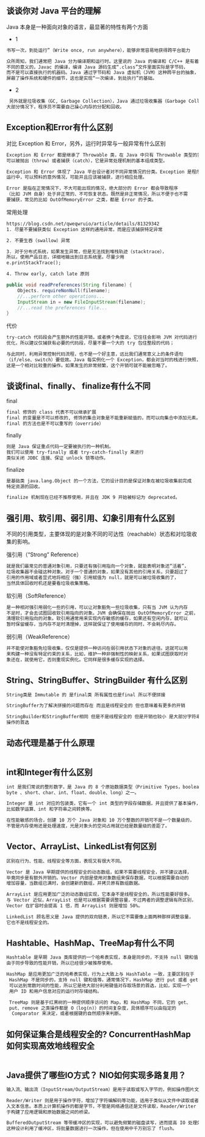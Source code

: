 ## 谈谈你对 Java 平台的理解

 Java 本身是一种面向对象的语言，最显著的特性有两个方面

* 1
```txt
书写一次，到处运行”（Write once, run anywhere），能够非常容易地获得跨平台能力

众所周知，我们通常把 Java 分为编译期和运行时。这里说的 Java 的编译和 C/C++ 是有着
不同的意义的，Javac 的编译，编译 Java 源码生成“.class”文件里面实际是字节码，
而不是可以直接执行的机器码。Java 通过字节码和 Java 虚拟机（JVM）这种跨平台的抽象，
屏蔽了操作系统和硬件的细节，这也是实现“一次编译，到处执行”的基础。
```

* 2
```txt
 另外就是垃圾收集（GC, Garbage Collection），Java 通过垃圾收集器（Garbage Collector）回收分配内存，
大部分情况下，程序员不需要自己操心内存的分配和回收。
```

## Exception和Error有什么区别

对比 Exception 和 Error，另外，运行时异常与一般异常有什么区别

```txt
Exception 和 Error 都是继承了 Throwable 类，在 Java 中只有 Throwable 类型的实例才
可以被抛出（throw）或者捕获（catch），它是异常处理机制的基本组成类型。

Exception 和 Error 体现了 Java 平台设计者对不同异常情况的分类。Exception 是程序正常
运行中，可以预料的意外情况，可能并且应该被捕获，进行相应处理。

Error 是指在正常情况下，不大可能出现的情况，绝大部分的 Error 都会导致程序
（比如 JVM 自身）处于非正常的、不可恢复状态。既然是非正常情况，所以不便于也不需
要捕获，常见的比如 OutOfMemoryError 之类，都是 Error 的子类。
```

常用处理

```txt
https://blog.csdn.net/qweqwruio/article/details/81329342
1. 尽量不要捕获类似 Exception 这样的通用异常，而是应该捕获特定异常

2. 不要生吞（swallow）异常

3. 对于分布式系统，如果发生异常，但是无法找到堆栈轨迹（stacktrace），
所以，使用产品日志，详细地输出到日志系统里。尽量少用
e.printStackTrace();

4. Throw early, catch late 原则
```

```Java
public void readPreferences(String filename) {
    Objects. requireNonNull(filename);
    //...perform other operations...
    InputStream in = new FileInputStream(filename);
    //...read the preferences file...
}
```

代价

```txt
try-catch 代码段会产生额外的性能开销，或者换个角度说，它往往会影响 JVM 对代码进行
优化，所以建议仅捕获有必要的代码段，尽量不要一个大的 try 包住整段的代码；

与此同时，利用异常控制代码流程，也不是一个好主意，远比我们通常意义上的条件语句
（if/else、switch）要低效。Java 每实例化一个 Exception，都会对当时的栈进行快照，
这是一个相对比较重的操作。如果发生的非常频繁，这个开销可就不能被忽略了。
```


## 谈谈final、finally、 finalize有什么不同

final
```txt
final 修饰的 class 代表不可以继承扩展
final 的变量是不可以修改的, 修饰的集合对象是不能重新赋值的，而可以向集合中添加元素。
final 的方法也是不可以重写的（override）
```

finally
```txt
则是 Java 保证重点代码一定要被执行的一种机制。
我们可以使用 try-finally 或者 try-catch-finally 来进行
类似关闭 JDBC 连接、保证 unlock 锁等动作。
```

finalize
```txt
是基础类 java.lang.Object 的一个方法，它的设计目的是保证对象在被垃圾收集前完成
特定资源的回收。

finalize 机制现在已经不推荐使用，并且在 JDK 9 开始被标记为 deprecated。
```

## 强引用、软引用、弱引用、幻象引用有什么区别

不同的引用类型，主要体现的是对象不同的可达性（reachable）状态和对垃圾收集的影响。

强引用（“Strong” Reference）
```txt
就是我们最常见的普通对象引用，只要还有强引用指向一个对象，就能表明对象还“活着”，
垃圾收集器不会碰这种对象。对于一个普通的对象，如果没有其他的引用关系，只要超过了
引用的作用域或者显式地将相应（强）引用赋值为 null，就是可以被垃圾收集的了，
当然具体回收时机还是要看垃圾收集策略。
```

软引用（SoftReference）
```txt
是一种相对强引用弱化一些的引用，可以让对象豁免一些垃圾收集，只有当 JVM 认为内存
不足时，才会去试图回收软引用指向的对象。JVM 会确保在抛出 OutOfMemoryError 之前，
清理软引用指向的对象。软引用通常用来实现内存敏感的缓存，如果还有空闲内存，就可以
暂时保留缓存，当内存不足时清理掉，这样就保证了使用缓存的同时，不会耗尽内存。
```

弱引用（WeakReference）
```txt
并不能使对象豁免垃圾收集，仅仅是提供一种访问在弱引用状态下对象的途径。这就可以用
来构建一种没有特定约束的关系，比如，维护一种非强制性的映射关系，如果试图获取时对
象还在，就使用它，否则重现实例化。它同样是很多缓存实现的选择。
```

## String、StringBuffer、StringBuilder 有什么区别

```txt
String类是 Immutable 的 是final类 所有属性也是final 所以不便拼接

StringBuffer为了解决拼接的问题而存在 而且是线程安全的 但也意味着有更多的开销

StringBuilder和StringBuffer相同 但是不是线程安全的 但是开销也较小 是大部分字符串
操作的首选
```

## 动态代理是基于什么原理

```txt

```

## int和Integer有什么区别

```txt
int 是我们常说的整形数字，是 Java 的 8 个原始数据类型（Primitive Types，boolean、
byte 、short、char、int、float、double、long）之一。

Integer 是 int 对应的包装类，它有一个 int 类型的字段存储数据，并且提供了基本操作，
比如数学运算、int 和字符串之间转换等。

在性能敏感的场合，创建 10 万个 Java 对象和 10 万个整数的开销可不是一个数量级的，
不管是内存使用还是处理速度，光是对象头的空间占用就已经是数量级的差距了。
```

## Vector、ArrayList、LinkedList有何区别

```txt
区别在行为、性能、线程安全等方面，表现又有很大不同。

Vector 是 Java 早期提供的线程安全的动态数组，如果不需要线程安全，并不建议选择，
毕竟同步是有额外开销的。Vector 内部是使用对象数组来保存数据，可以根据需要自动的
增加容量，当数组已满时，会创建新的数组，并拷贝原有数组数据。

ArrayList 是应用更加广泛的动态数组实现，它本身不是线程安全的，所以性能要好很多。
与 Vector 近似，ArrayList 也是可以根据需要调整容量，不过两者的调整逻辑有所区别，
Vector 在扩容时会提高 1 倍，而 ArrayList 则是增加 50%。

LinkedList 顾名思义是 Java 提供的双向链表，所以它不需要像上面两种那样调整容量，
它也不是线程安全的。
```

## Hashtable、HashMap、TreeMap有什么不同

```txt
Hashtable 是早期 Java 类库提供的一个哈希表实现，本身是同步的，不支持 null 键和值，
由于同步导致的性能开销，所以已经很少被推荐使用。

HashMap 是应用更加广泛的哈希表实现，行为上大致上与 HashTable 一致，主要区别在于
 HashMap 不是同步的，支持 null 键和值等。通常情况下，HashMap 进行 put 或者 get 操作，
 可以达到常数时间的性能，所以它是绝大部分利用键值对存取场景的首选，比如，实现一个
 用户 ID 和用户信息对应的运行时存储结构。

 TreeMap 则是基于红黑树的一种提供顺序访问的 Map，和 HashMap 不同，它的 get、
 put、remove 之类操作都是 O（log(n)）的时间复杂度，具体顺序可以由指定的
  Comparator 来决定，或者根据键的自然顺序来判断。
```

## 如何保证集合是线程安全的? ConcurrentHashMap如何实现高效地线程安全

```txt

```

## Java提供了哪些IO方式？ NIO如何实现多路复用？

```txt
输入流、输出流（InputStream/OutputStream）是用于读取或写入字节的，例如操作图片文件。

Reader/Writer 则是用于操作字符，增加了字符编解码等功能，适用于类似从文件中读取或者写
入文本信息。本质上计算机操作的都是字节，不管是网络通信还是文件读取，Reader/Writer 相当
于构建了应用逻辑和原始数据之间的桥梁。

BufferedOutputStream 等带缓冲区的实现，可以避免频繁的磁盘读写，进而提高 IO 处理效率。
这种设计利用了缓冲区，将批量数据进行一次操作，但在使用中千万别忘了 flush。
```
